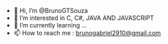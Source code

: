- 👋 Hi, I’m @BrunoGTSouza
- 👀 I’m interested in C, C#, JAVA AND JAVASCRIPT
- 🌱 I’m currently learning ...
- 📫 How to reach me : brunogabriel2910@gmail.com

<!---
BrunoGTSouza/BrunoGTSouza is a ✨ special ✨ repository because its `README.md` (this file) appears on your GitHub profile.
You can click the Preview link to take a look at your changes.
--->
